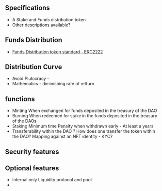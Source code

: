 ## Specifications

* A Stake and Funds distribution token.
* Other descriptions available?


## Funds Distribution

* [Funds Distribution token standard - ERC2222](https://github.com/ethereum/EIPs/issues/2222)



## Distribution Curve

* Avoid Plutocracy -
* Mathematics - diminishing rate of retturn.


## functions

* Minting
  When exchanged for funds deposited in the treasury of the DAO
* Burning
  When redeemed for stake in the funds deposited in the treasury of the DAOs
* Staking
  Minimum time
  Penalty when withdrawn early - At least a years
* Transferability within the DAO ?
  How does one transfer the token within the DAO?
  Mapping against an NFT identity - KYC?

## Security features


## Optional features

* Internal only Liquidity protocol and pool
*

